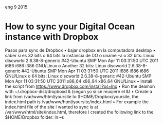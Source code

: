 <permalink>eng</permalink>
<month>9</month>
<year>2015</year>

# How to sync your Digital Ocean instance with Dropbox

Pasos para sync de Dropbox
•	bajar dropbox en la computadora desktop
•	saber si es 32 bits o 64 bits la instancia de DO
o	uname –a
o	32  bits: Linux discworld 2.6.38-8-generic #42-Ubuntu SMP Mon Apr 11 03:31:50 UTC 2011 i686 i686 i386 GNU/Linux
o	Another 32 bits: Linux discworld 2.6.38-8-generic #42-Ubuntu SMP Mon Apr 11 03:31:50 UTC 2011 i686 i686 i686 GNU/Linux
o	64 bits:  Linux discworld 2.6.38-8-generic #42-Ubuntu SMP Mon Apr 11 03:31:50 UTC 2011 x86_64 x86_64 x86_64 GNU/Linux
•	Install the script from https://www.dropbox.com/install?os=lnx
•	Run the deamon with ~/.dropbox-dist/dropboxd & (segun yo si se reuqiere el &) 
•	Create a link from /var/www/html/yoursite to $HOME/Dropbox/yoursite, the index.html path is /var/www/html/yoursite/index.html
•	For example the index.html file of the site I wanted to sync is at /var/www/html/site/index.html, therefore I created the following link to the $HOME/Dropbox folder:
ln –s 



